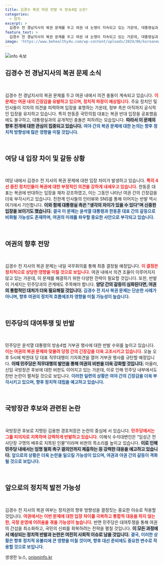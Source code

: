```yaml
---
title: 김경수 복권 여권 반발 속 방송4법 논란!
categories:
  - 정치
excerpt: >
  김경수 전 경남지사의 복권 문제를 두고 여권 내 논쟁이 지속되고 있는 가운데, 대통령실과 국민의힘 간의 공개적 충돌은 피하는 모습입니다. 내일 국무회의에서 최종 결정이 예상됩니다! 클릭하고 자세한 소식을 확인하세요!
feature_text: >
  김경수 전 경남지사의 복권 문제를 두고 여권 내 논쟁이 지속되고 있는 가운데, 대통령실과 국민의힘 간의 공개적 충돌은 피하는 모습입니다. 내일 국무회의에서 최종 결정이 예상됩니다! 클릭하고 자세한 소식을 확인하세요!
image: 'https://www.behealthy4u.com/wp-content/uploads/2024/06/koreanews.jpg'
---
```


<p><img src="https://www.behealthy4u.com/wp-content/uploads/2024/06/koreanews.jpg" alt="info 속보" /></p>

<h2 data-ke-size="size26">김경수 전 경남지사의 복권 문제 소식</h2>  

<p data-ke-size="size16">&nbsp;</p>  

<p>김경수 전 경남지사의 복권 문제를 두고 여권 내에서 의견 충돌이 계속되고 있습니다. <b><span style="color: #ee2323;">이 문제는 여권 내의 긴장감을 유발하고 있으며, 정치적 파장이 예상됩니다.</span></b> 주요 정치인 및 인사들이 각자의 의견을 피력하며 입장을 표명하는 가운데, 정부 측은 아직까지 공식적인 입장을 유지하고 있습니다. 특히 한동훈 국민의힘 대표는 복권 반대 입장을 공표했음에도 불구하고, 대통령실과의 공개적인 충돌은 피하려는 모습입니다. <b><span style="background-color: #21538527;">따라서 이 문제의 향후 전개에 대한 관심이 집중되고 있습니다.</span></b> <b><span style="color: #1a5490;">여야 간의 복권 문제에 대한 논의는 향후 정치적 방향성에 많은 영향을 미칠 것입니다.</span></b></p>

<p data-ke-size="size16">&nbsp;</p>  

<h2 data-ke-size="size26">여당 내 입장 차이 및 갈등 상황</h2>  

<p data-ke-size="size16">&nbsp;</p>  

<p>여당 내에서 김경수 전 지사의 복권 문제에 대한 입장 차이가 발생하고 있습니다. <b><span style="color: #ee2323;">특히 4선 중진 정치인들이 복권에 대한 부정적인 의견을 강하게 내세우고 있습니다.</span></b> 한동훈 대표는 복권에 반대하는 입장을 재차 강조하였고, 이는 그동안 나타난 여권 간의 긴장감을 더욱 부각시키고 있습니다. 친한계 인사들의 인터뷰와 SNS를 통해 이어지는 반발 역시 여기에서 기인합니다. <b><span style="background-color: #21538527;">이와 함께 대통령실 측은 "생각의 차이가 있을 수 있다"며 신중한 입장을 보이기도 했습니다.</span></b> <b><span style="color: #1a5490;">결국 이 문제는 윤석열 대통령과 한동훈 대표 간의 갈등으로 비화될 가능성도 존재하며, 여권의 미래를 좌우할 중요한 사안으로 부각되고 있습니다.</span></b> </p>

<p data-ke-size="size16">&nbsp;</p>  

<h2 data-ke-size="size26">여권의 향후 전망</h2>  

<p data-ke-size="size16">&nbsp;</p>  

<p>김경수 전 지사의 복권 문제는 내일 국무회의를 통해 최종 결정될 예정입니다. <b><span style="color: #ee2323;">이 결정은 정치적으로 상당한 영향을 미칠 것으로 보입니다.</span></b> 여권 내에서 의견 조율이 이루어지지 않고 있는 가운데, 이 문제를 해결하기 위한 다양한 전략이 필요할 것입니다. 또한, 반발이 거세지는 민주당과의 관계에도 주목해야 합니다. <b><span style="background-color: #21538527;">양당 간의 갈등이 심화된다면, 여권의 통합적인 대처가 더욱 필요해질 것입니다.</span></b> <b><span style="color: #1a5490;">김경수 전 지사 복권 문제는 단순한 사례가 아니며, 향후 여권의 정치적 흐름에조차 영향을 미칠 가능성이 높습니다.</span></b> </p>

<p data-ke-size="size16">&nbsp;</p>  

<h2 data-ke-size="size26">민주당의 대여투쟁 및 반발</h2>  

<p data-ke-size="size16">&nbsp;</p>  

<p>민주당은 윤석열 대통령의 방송4법 거부권 행사에 대한 반발 수위를 높이고 있습니다. <b><span style="color: #ee2323;">이는 여권의 복권 문제와 맞물려 당정 간의 긴장감을 더욱 고조시키고 있습니다.</span></b> 오늘 오후 5시에 박찬대 당 대표 직무대행이 기자회견을 열어 거부권 행사를 규탄할 예정입니다. <b><span style="background-color: #21538527;">이때 민주당은 직무대행의 발언을 통해 여권의 비판을 더욱 강화할 것입니다.</span></b> 아울러, 신임 국방장관 후보에 대한 비판도 이어지고 있는 가운데, 이로 인해 민주당 내부에서도 찬반 논란이 펼쳐질 것으로 보입니다. <b><span style="color: #1a5490;">이러한 일련의 상황은 여야 간의 긴장감을 더욱 부각시키고 있으며, 향후 정치적 대립을 예고하고 있습니다.</span></b> </p>

<p data-ke-size="size16">&nbsp;</p>  

<h2 data-ke-size="size26">국방장관 후보와 관련된 논란</h2>  

<p data-ke-size="size16">&nbsp;</p>  

<p>국방장관 후보로 지명된 김용현 경호처장은 논란의 중심에 서 있습니다. <b><span style="color: #ee2323;">민주당에서는 그를 피의자로 지목하며 강력하게 반발하고 있습니다.</span></b> 이해식 수석대변인은 “임성근 전 사단장 구명의 배후로 지목된 인물”이라며 비판의 목소리를 높이고 있습니다. <b><span style="background-color: #21538527;">이로 인해 민주당 내에서는 임명 철회 촉구 결의안까지 제출하는 등 강력한 대응을 예고하고 있습니다.</span></b> <b><span style="color: #1a5490;">앞으로의 상황은 더욱 논란을 일으킬 가능성이 있으며, 여권과 야권 간의 갈등이 격화될 것으로 보입니다.</span></b> </p>

<p data-ke-size="size16">&nbsp;</p>  

<h2 data-ke-size="size26">앞으로의 정치적 발전 가능성</h2>  

<p data-ke-size="size16">&nbsp;</p>  

<p>김경수 전 지사의 복권 여부는 정치권의 향후 방향성을 결정짓는 중요한 이슈로 작용할 것입니다. <b><span style="color: #ee2323;">여권에서는 이번 문제에 대한 입장 차이를 극복하고 통합적 대응을 하지 않는 한, 국정 운영에 어려움을 겪을 가능성이 높습니다.</span></b> 반면 민주당은 대여투쟁을 통해 여권의 간섭을 최소화하고, 국민의 신뢰를 회복하려는 전략을 펼칠 것입니다. <b><span style="background-color: #21538527;">이 모든 과정에서 예상되는 정치적 반발과 논란은 여전히 사회적 이슈로 남을 것입니다.</span></b> <b><span style="color: #1a5490;">결국, 이러한 상황은 향후 정치적 유불리에 큰 영향을 미칠 것이며, 향후 대선 준비에도 중요한 변수로 작용할 것으로 보입니다.</span></b> </p>
생생한 뉴스, <a href="https://onioninfo.kr" rel="dofollow">onioninfo.kr</a>


